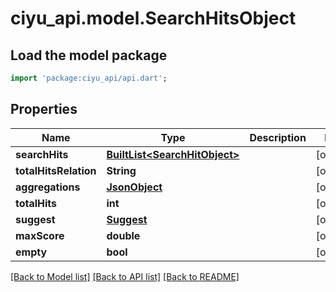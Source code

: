 # ciyu_api.model.SearchHitsObject

## Load the model package
```dart
import 'package:ciyu_api/api.dart';
```

## Properties
Name | Type | Description | Notes
------------ | ------------- | ------------- | -------------
**searchHits** | [**BuiltList&lt;SearchHitObject&gt;**](SearchHitObject.md) |  | [optional] 
**totalHitsRelation** | **String** |  | [optional] 
**aggregations** | [**JsonObject**](.md) |  | [optional] 
**totalHits** | **int** |  | [optional] 
**suggest** | [**Suggest**](Suggest.md) |  | [optional] 
**maxScore** | **double** |  | [optional] 
**empty** | **bool** |  | [optional] 

[[Back to Model list]](../README.md#documentation-for-models) [[Back to API list]](../README.md#documentation-for-api-endpoints) [[Back to README]](../README.md)


